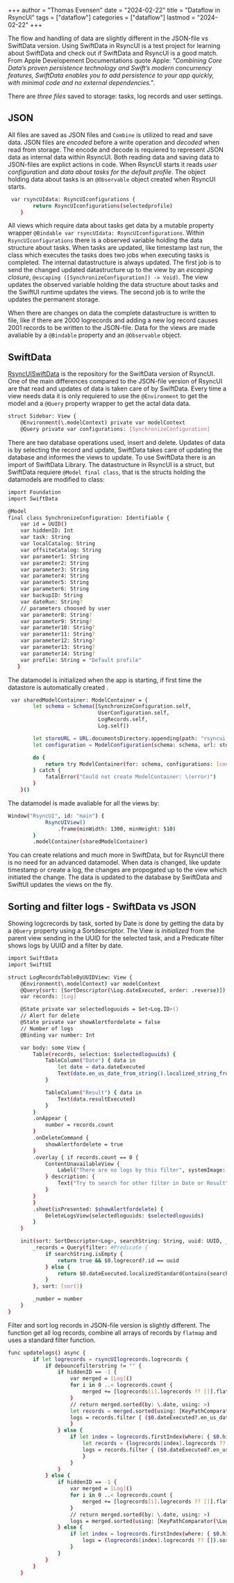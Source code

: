 +++
author = "Thomas Evensen"
date = "2024-02-22"
title =  "Dataflow in RsyncUI"
tags = ["dataflow"]
categories = ["dataflow"]
lastmod = "2024-02-22"
+++

The flow and handling of data are slightly different in the JSON-file vs SwiftData version.  Using SwiftData in RsyncUI is a test project for learning about SwiftData and check out if SwiftData and RsyncUI is a good match. From Apple Developement Documentations quote Apple: *"Combining Core Data’s proven persistence technology and Swift’s modern concurrency features, SwiftData enables you to add persistence to your app quickly, with minimal code and no external dependencies."*.  

There are *three files* saved to storage: tasks, log records and user settings.

## JSON 

All files are saved as JSON files and `Combine` is utilized to read and save data. JSON files are *encoded* before a write operation and *decoded* when read from storage. The encode and decode is requiered to represent JSON data as internal data within RsyncUI. Both reading data and saving data to JSON-files are explict actions in code.  When RsyncUI starts it reads *user configuration* and *data about tasks for the default profile*. The object holding data about tasks is an `@Observable` object created when RsyncUI starts.

```bash
 var rsyncUIdata: RsyncUIconfigurations {
        return RsyncUIconfigurations(selectedprofile)
    }
```
All views which require data about tasks get data by a mutable property wrapper `@Bindable var rsyncUIdata: RsyncUIconfigurations`.  Within `RsyncUIconfigurations` there is a observed variable holding the data structure about tasks. When tasks are updated, like timestamp last run, the class which executes the tasks does two jobs when executing tasks is completed. The internal datastructure is always updated. The first job is to send the changed updated datastructure up to the view by an *escaping closure*, `@escaping ([SynchronizeConfiguration]) -> Void)`. The view updates the observed variable holding the data structure about tasks and the SwiftUI runtime updates the views. The second job is to write the updates the permanent storage.

When there are changes on data the complete datastructure is written to file, like if there are 2000 logrecords and adding a new log record causes 2001 records to be written to the JSON-file. Data for the views are made avaliable by a `@Bindable` property and an `@Observable` object.  

## SwiftData 

[RsyncUISwiftData](https://github.com/rsyncOSX/RsyncUISwiftData) is the repository for the SwiftData version of RsyncUI.  One of the main differences compared to the JSON-file version of RsyncUI are that read and updates of data is taken care of by SwiftData. Every time a view needs data it is only requiered to use the `@Environment` to get the model and a `@Query` property wrapper to get the actal data data. 

```bash
struct Sidebar: View {
    @Environment(\.modelContext) private var modelContext
    @Query private var configurations: [SynchronizeConfiguration]
```

There are two database operations used, insert and delete. Updates of data is by selecting the record and update, SwiftData takes care of updating the database and informes the views to update. To use SwiftData there is an import of SwiftData Library. The datastructure in RsyncUI is a struct, but SwiftData requiere `@Model final class`, that is the structs holding the datamodels are modified to class:

```bash
import Foundation
import SwiftData

@Model
final class SynchronizeConfiguration: Identifiable {
    var id = UUID()
    var hiddenID: Int
    var task: String
    var localCatalog: String
    var offsiteCatalog: String
    var parameter1: String
    var parameter2: String
    var parameter3: String
    var parameter4: String
    var parameter5: String
    var parameter6: String
    var backupID: String
    var dateRun: String?
    // parameters choosed by user
    var parameter8: String?
    var parameter9: String?
    var parameter10: String?
    var parameter11: String?
    var parameter12: String?
    var parameter13: String?
    var parameter14: String?
    var profile: String = "Default profile"
   }
```
The datamodel is initialized when the app is starting, if first time the datastore is automatically created . 

```bash
 var sharedModelContainer: ModelContainer = {
        let schema = Schema([SynchronizeConfiguration.self,
                             UserConfiguration.self,
                             LogRecords.self,
                             Log.self])

        let storeURL = URL.documentsDirectory.appending(path: "rsyncui.sqlite")
        let configuration = ModelConfiguration(schema: schema, url: storeURL)

        do {
            return try ModelContainer(for: schema, configurations: [configuration])
        } catch {
            fatalError("Could not create ModelContainer: \(error)")
        }
    }()
```
The datamodel is made avaliable for all the views by:
```bash
Window("RsyncUI", id: "main") {
            RsyncUIView()
                .frame(minWidth: 1300, minHeight: 510)
        }
        .modelContainer(sharedModelContainer)
```

You can create relations and much more in SwiftData, but for RsyncUI there is no need for an advanced datamodel. When data is changed, like update timestamp or create a log, the changes are propogated up to the view which initiated the change. The data is updated to the database by SwiftData and SwiftUI updates the views on the fly.  

## Sorting  and filter logs - SwiftData vs JSON

Showing logcrecords by task, sorted by Date is done by getting the data by a `@Query` property using a Sortdescriptor. The View is *initialized* from the parent view sending in the UUID for the selected task, and a Predicate filter shows logs by UUID and a filter by date.

```bash
import SwiftData
import SwiftUI

struct LogRecordsTableByUUIDView: View {
    @Environment(\.modelContext) var modelContext
    @Query(sort: [SortDescriptor(\Log.dateExecuted, order: .reverse)])
    var records: [Log]

    @State private var selectedloguuids = Set<Log.ID>()
    // Alert for delete
    @State private var showAlertfordelete = false
    // Number of logs
    @Binding var number: Int

    var body: some View {
        Table(records, selection: $selectedloguuids) {
            TableColumn("Date") { data in
                let date = data.dateExecuted
                Text(date.en_us_date_from_string().localized_string_from_date())
            }

            TableColumn("Result") { data in
                Text(data.resultExecuted)
            }
        }
        .onAppear {
            number = records.count
        }
        .onDeleteCommand {
            showAlertfordelete = true
        }
        .overlay { if records.count == 0 {
            ContentUnavailableView {
                Label("There are no logs by this filter", systemImage: "doc.richtext.fill")
            } description: {
                Text("Try to search for other filter in Date or Result")
            }
        }
        }
        .sheet(isPresented: $showAlertfordelete) {
            DeleteLogsView(selectedloguuids: $selectedloguuids)
        }
    }

    init(sort: SortDescriptor<Log>, searchString: String, uuid: UUID, _ number: Binding<Int>) {
        _records = Query(filter: #Predicate {
            if searchString.isEmpty {
                return true && $0.logrecord?.id == uuid
            } else {
                return $0.dateExecuted.localizedStandardContains(searchString) && $0.logrecord?.id == uuid
            }
        }, sort: [sort])

        _number = number
    }
}
````
Filter and sort log records in JSON-file version is slightly different. The function get all log records, combine all arrays of records by `flatmap` and uses a standard filter function.

```bash
func updatelogs() async {
        if let logrecords = rsyncUIlogrecords.logrecords {
            if debouncefilterstring != "" {
                if hiddenID == -1 {
                    var merged = [Log]()
                    for i in 0 ..< logrecords.count {
                        merged += [logrecords[i].logrecords ?? []].flatMap { $0 }
                    }
                    // return merged.sorted(by: \.date, using: >)
                    let records = merged.sorted(using: [KeyPathComparator(\Log.date, order: .reverse)])
                    logs = records.filter { ($0.dateExecuted?.en_us_date_from_string().long_localized_string_from_date().contains(debouncefilterstring)) ?? false || ($0.resultExecuted?.contains(debouncefilterstring) ?? false)
                    }
                } else {
                    if let index = logrecords.firstIndex(where: { $0.hiddenID == hiddenID }) {
                        let records = (logrecords[index].logrecords ?? []).sorted(using: [KeyPathComparator(\Log.date, order: .reverse)])
                        logs = records.filter { ($0.dateExecuted?.en_us_date_from_string().long_localized_string_from_date().contains(debouncefilterstring)) ?? false || ($0.resultExecuted?.contains(debouncefilterstring) ?? false)
                        }
                    }
                }
            } else {
                if hiddenID == -1 {
                    var merged = [Log]()
                    for i in 0 ..< logrecords.count {
                        merged += [logrecords[i].logrecords ?? []].flatMap { $0 }
                    }
                    // return merged.sorted(by: \.date, using: >)
                    logs = merged.sorted(using: [KeyPathComparator(\Log.date, order: .reverse)])
                } else {
                    if let index = logrecords.firstIndex(where: { $0.hiddenID == hiddenID }) {
                        logs = (logrecords[index].logrecords ?? []).sorted(using: [KeyPathComparator(\Log.date, order: .reverse)])
                    }
                }
            }
        }
    }
```
